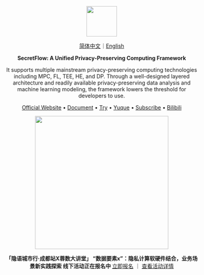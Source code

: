 <p align="center"><img src="https://raw.githubusercontent.com/secretflow/.github/main/profile/logo.svg" height="80" /></p>

<p align="center">
<a href="https://github.com/secretflow/.github/blob/main/profile/README.zh-CN.md">简体中文</a>｜<a href="https://github.com/secretflow/.github/blob/main/profile/README.md">English</a>
</p>

<p align="center"><strong>SecretFlow: A Unified Privacy-Preserving Computing Framework</strong></p>

<p align="center">It supports multiple mainstream privacy-preserving computing technologies including MPC, FL, TEE, HE, and DP. Through a well-designed layered architecture and readily available privacy-preserving data analysis and machine learning modeling, the framework lowers the threshold for developers to use.</p>

<p align="center"><a href="https://www.secretflow.org.cn">Official Website</a> • <a href="https://www.secretflow.org.cn/docs/">Document</a> • <a href="https://survey.alipay.com/apps/zhiliao/FdC-vTsPM">Try</a>  • <a href="https://www.yuque.com/secret-flow/admin">Yuque</a> • <a href="https://secretflow.zhubai.love">Subscribe</a> • <a href="https://space.bilibili.com/2073575923">Bilibili</a></p>

<p align="center"><img src="https://mdn.alipayobjects.com/huamei_usjdcg/afts/img/A*3dtgQa2r8pIAAAAAAAAAAAAADo6HAQ/original" height="350"/></p>

<p align="center"><strong>「隐语城市行·成都站X蓉数大讲堂」 “数据要素x”：隐私计算软硬件结合，业务场景新实践探索 线下活动正在报名中 </strong> <a href="https://www.wjx.top/vm/QXZ7rcI.aspx#">立即报名</a> ｜ <a href="https://mp.weixin.qq.com/s/0HTlhd4PMY9uvaYQuKXgdQ">查看活动详情</a> 
